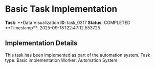 # Basic Task Implementation

**Task**: **Data Visualization
**ID**: task_0317
**Status**: COMPLETED
**Timestamp\*\*: 2025-09-18T22:47:12.553725

## Implementation Details

This task has been implemented as part of the automation system.
Task type: Basic implementation
Worker: Automation System
